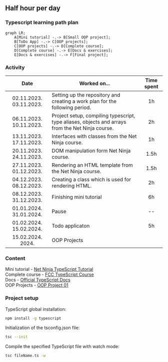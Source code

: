 ## Half hour per day

### Typescript learning path plan

```mermaid
graph LR;
    A[Mini tutorial] -.-> B[Small OOP project];
    B[ToDo App] -.-> C[OOP projects];
    C[OOP projects] -.-> D[Complete course];
    D[Complete course] -.-> E[Docs & exercises];
    E[Docs & exercises] -.-> F[Final project];
```

### Activity

| Date | Worked on... | Time spent |
| :---: | --- | :---: |
| 02.11.2023. 03.11.2023. | Setting up the repository and creating a work plan for the following period.  | 1h |
| 06.11.2023. 10.11.2023. | Project setup, compiling typescript, type aliases, objects and arrays from the Net Ninja course.  | 2h |
| 13.11.2023. 17.11.2023. | Interfaces with classes from the Net Ninja course.  | 1h |
| 20.11.2023. 24.11.2023. | DOM manipulation form Net Ninja course.  | 1.5h |
| 27.11.2023. 01.12.2023. | Rendering an HTML template from the Net Ninja course.  | 1.5h |
| 04.12.2023. 08.12.2023. | Creating a class which is used for rendering HTML.  | 2h |
| 08.12.2023. 31.12.2023. | Finishing mini tutorial  | 6h |
| 01.01.2024. 31.01.2024. | Pause  | -- |
| 01.02.2024. 15.02.2024. | Todo applicaton  | 5h |
| 15.02.2024. 2024. | OOP Projects  |  |


### Content

Mini tutorial - [Net Ninja TypeScript Tutorial](https://www.youtube.com/playlist?list=PL4cUxeGkcC9gUgr39Q_yD6v-bSyMwKPUI) <br />
Complete course - [FCC TypeScript Course](https://www.youtube.com/watch?v=30LWjhZzg50) <br />
Docs - [Official TypeScript Docs](https://www.typescriptlang.org/docs/handbook/typescript-from-scratch.html) <br />
OOP Projects - [OOP Project 01](https://github.com/milanpanin/half_hour_per_day/blob/master/oop-task-1/README.md) <br />

### Project setup

TypeScript global installation:
```sh
npm install -g typescript
```

Initialization of the tsconfig.json file:
```sh
tsc --init
```

Compile the specified TypeScript file with watch mode:
```sh
tsc fileName.ts -w
```
